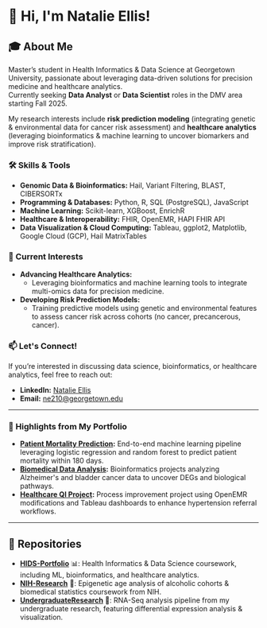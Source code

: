 # 👋 Hi, I'm Natalie Ellis!  

## 🎓 About Me  
Master’s student in Health Informatics & Data Science at Georgetown University, passionate about leveraging data-driven solutions for precision medicine and healthcare analytics.  
Currently seeking **Data Analyst** or **Data Scientist** roles in the DMV area starting Fall 2025.  

My research interests include **risk prediction modeling** (integrating genetic & environmental data for cancer risk assessment) and **healthcare analytics** (leveraging bioinformatics & machine learning to uncover biomarkers and improve risk stratification).


### 🛠️ Skills & Tools  
- **Genomic Data & Bioinformatics:** Hail, Variant Filtering, BLAST, CIBERSORTx
- **Programming & Databases:** Python, R, SQL (PostgreSQL), JavaScript
- **Machine Learning:** Scikit-learn, XGBoost, EnrichR
- **Healthcare & Interoperability:** FHIR, OpenEMR, HAPI FHIR API
- **Data Visualization & Cloud Computing:** Tableau, ggplot2, Matplotlib, Google Cloud (GCP), Hail MatrixTables


### 🌟 Current Interests  
- **Advancing Healthcare Analytics:**  
  - Leveraging bioinformatics and machine learning tools to integrate multi-omics data for precision medicine.
- **Developing Risk Prediction Models:**  
  - Training predictive models using genetic and environmental features to assess cancer risk across cohorts (no cancer, precancerous, cancer).   

### 📫 Let's Connect!  
If you’re interested in discussing data science, bioinformatics, or healthcare analytics, feel free to reach out:  
- **LinkedIn:** [Natalie Ellis](https://linkedin.com/in/natalie-ellis2023)  
- **Email:** ne210@georgetown.edu  

---  
### 🚀 Highlights from My Portfolio  
- **[Patient Mortality Prediction](https://github.com/natalierellis/HIDS-Portfolio/tree/main/Patient_Mortality_Prediction):** End-to-end machine learning pipeline leveraging logistic regression and random forest to predict patient mortality within 180 days.  
- **[Biomedical Data Analysis](https://github.com/natalierellis/HIDS-Portfolio/tree/main/Comparative_Genomics_Pipelines):** Bioinformatics projects analyzing Alzheimer's and bladder cancer data to uncover DEGs and biological pathways.  
- **[Healthcare QI Project](https://github.com/natalierellis/HIDS-Portfolio/tree/main/Healthcare_QI_Project):** Process improvement project using OpenEMR modifications and Tableau dashboards to enhance hypertension referral workflows.

---

## 📂 Repositories  
- **[HIDS-Portfolio](https://github.com/natalierellis/HIDS-Portfolio)** 📊: Health Informatics & Data Science coursework, including ML, bioinformatics, and healthcare analytics.  
- **[NIH-Research](https://github.com/natalierellis/NIH-Research)** 🏥: Epigenetic age analysis of alcoholic cohorts & biomedical statistics coursework from NIH.  
- **[UndergraduateResearch](https://github.com/natalierellis/UndergraduateResearch)** 🔬: RNA-Seq analysis pipeline from my undergraduate research, featuring differential expression analysis & visualization.  
